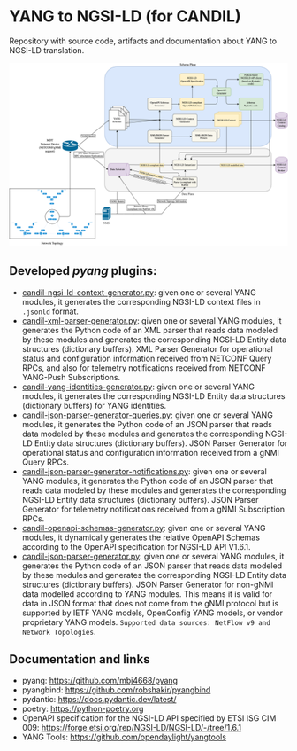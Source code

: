 # YANG to NGSI-LD (for CANDIL)
Repository with source code, artifacts and documentation about YANG to NGSI-LD translation.

![](resources/images/YANG-to-NGSI-LD-translation.png)

## Developed _pyang_ plugins:
- [candil-ngsi-ld-context-generator.py](yang/pyang/candil-ngsi-ld-context-generator.py): given one or several YANG modules, it generates the corresponding NGSI-LD context files in ```.jsonld``` format.
- [candil-xml-parser-generator.py](yang/pyang/candil-xml-parser-generator.py): given one or several YANG modules, it generates the Python code of an XML parser that reads data modeled by these modules and generates the corresponding NGSI-LD Entity data structures (dictionary buffers). XML Parser Generator for operational status and configuration information received from NETCONF Query RPCs, and also for telemetry notifications received from NETCONF YANG-Push Subscriptions.
- [candil-yang-identities-generator.py](yang/pyang/candil-yang-identities-generator.py): given one or several YANG modules, it generates the corresponding NGSI-LD Entity data structures (dictionary buffers) for YANG identities.
- [candil-json-parser-generator-queries.py](yang/pyang/candil-json-parser-generator-queries.py): given one or several YANG modules, it generates the Python code of an JSON parser that reads data modeled by these modules and generates the corresponding NGSI-LD Entity data structures (dictionary buffers). JSON Parser Generator for operational status and configuration information received from a gNMI Query RPCs.
- [candil-json-parser-generator-notifications.py](yang/pyang/candil-json-parser-generator-notifications.py): given one or several YANG modules, it generates the Python code of an JSON parser that reads data modeled by these modules and generates the corresponding NGSI-LD Entity data structures (dictionary buffers). JSON Parser Generator for telemetry notifications received from a gNMI Subscription RPCs.
- [candil-openapi-schemas-generator.py](yang/pyang/candil-openapi-schemas-generator.py): given one or several YANG modules, it dynamically generates the relative OpenAPI Schemas according to the OpenAPI specification for NGSI-LD API V1.6.1.
- [candil-json-parser-generator.py](yang/pyang/candil-json-parser-generator.py): given one or several YANG modules, it generates the Python code of an JSON parser that reads data modeled by these modules and generates the corresponding NGSI-LD Entity data structures (dictionary buffers). JSON Parser Generator for non-gNMI data modelled according to YANG modules. This means it is valid for data in JSON format that does not come from the gNMI protocol but is supported by IETF YANG models, OpenConfig YANG models, or vendor proprietary YANG models. ```Supported data sources: NetFlow v9 and Network Topologies```.

## Documentation and links
- pyang: https://github.com/mbj4668/pyang
- pyangbind: https://github.com/robshakir/pyangbind
- pydantic: https://docs.pydantic.dev/latest/
- poetry: https://python-poetry.org
- OpenAPI specification for the NGSI-LD API specified by ETSI ISG CIM 009: https://forge.etsi.org/rep/NGSI-LD/NGSI-LD/-/tree/1.6.1
- YANG Tools: https://github.com/opendaylight/yangtools